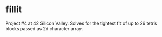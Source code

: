 # fillit
Project #4 at 42 Silicon Valley. Solves for the tightest fit of up to 26 tetris blocks passed as 2d character array.
